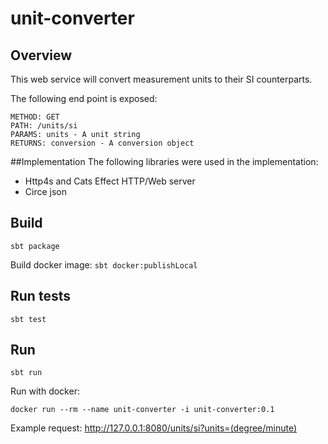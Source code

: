 # unit-converter
## Overview
This web service will convert measurement units to their SI counterparts. 

The following end point is exposed:
```
METHOD: GET
PATH: /units/si
PARAMS: units - A unit string
RETURNS: conversion - A conversion object
```

##Implementation
The following libraries were used in the implementation:
 - Http4s and Cats Effect HTTP/Web server
 - Circe json

## Build

```sbt package```

Build docker image:
```sbt docker:publishLocal```

## Run tests
```sbt test```

## Run
```sbt run```

Run with docker:

```docker run --rm --name unit-converter -i unit-converter:0.1```

Example request:
http://127.0.0.1:8080/units/si?units=(degree/minute)